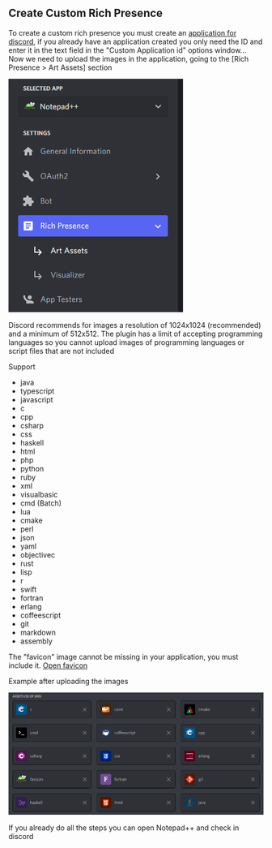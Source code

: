 ## Create Custom Rich Presence

To create a custom rich presence you must create an [application for discord](https://discord.com/developers/applications), if you already have an application created you only need the ID and enter it in the text field in the "Custom Application id" options window... Now we need to upload the images in the application, going to the [Rich Presence > Art Assets] section

![](./images/doc_image_1.png)

Discord recommends for images a resolution of 1024x1024 (recommended) and a minimum of 512x512. The plugin has a limit of accepting programming languages so you cannot upload images of programming languages or script files that are not included

Support
* java
* typescript
* javascript
* c
* cpp
* csharp
* css
* haskell
* html
* php
* python
* ruby
* xml
* visualbasic
* cmd (Batch)
* lua
* cmake
* perl
* json
* yaml
* objectivec
* rust
* lisp
* r
* swift
* fortran
* erlang
* coffeescript
* git
* markdown
* assembly

The "favicon" image cannot be missing in your application, you must include it. [Open favicon](https://github.com/Zukaritasu/notepadpp_rpc/blob/main/favicon.png)

Example after uploading the images

![](./images/doc_image_2.png)

If you already do all the steps you can open Notepad++ and check in discord

